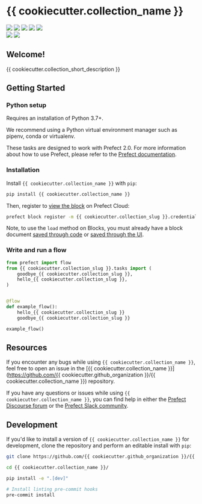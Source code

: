 # {{ cookiecutter.collection_name }}

<a href="https://pypi.python.org/pypi/{{ cookiecutter.collection_name }}/" alt="PyPI Version">
    <img src="https://badge.fury.io/py/{{ cookiecutter.collection_name }}.svg" /></a>
<a href="https://github.com/{{ cookiecutter.github_organization }}/{{ cookiecutter.collection_name }}/" alt="Stars">
    <img src="https://img.shields.io/github/stars/{{ cookiecutter.github_organization }}/{{ cookiecutter.collection_name }}" /></a>
<a href="https://pepy.tech/badge/{{ cookiecutter.collection_name }}/" alt="Downloads">
    <img src="https://pepy.tech/badge/{{ cookiecutter.collection_name }}" /></a>
<a href="https://github.com/{{ cookiecutter.github_organization }}/{{ cookiecutter.collection_name }}/pulse" alt="Activity">
    <img src="https://img.shields.io/github/commit-activity/m/{{ cookiecutter.github_organization }}/{{ cookiecutter.collection_name }}" /></a>
<a href="https://github.com/{{ cookiecutter.github_organization }}/{{ cookiecutter.collection_name }}/graphs/contributors" alt="Contributors">
    <img src="https://img.shields.io/github/contributors/{{ cookiecutter.github_organization }}/{{ cookiecutter.collection_name }}" /></a>
<br>
<a href="https://prefect-community.slack.com" alt="Slack">
    <img src="https://img.shields.io/badge/slack-join_community-red.svg?logo=slack" /></a>
<a href="https://discourse.prefect.io/" alt="Discourse">
    <img src="https://img.shields.io/badge/discourse-browse_forum-red.svg?logo=discourse" /></a>

## Welcome!

{{ cookiecutter.collection_short_description }}

## Getting Started

### Python setup

Requires an installation of Python 3.7+.

We recommend using a Python virtual environment manager such as pipenv, conda or virtualenv.

These tasks are designed to work with Prefect 2.0. For more information about how to use Prefect, please refer to the [Prefect documentation](https://orion-docs.prefect.io/).

### Installation

Install `{{ cookiecutter.collection_name }}` with `pip`:

```bash
pip install {{ cookiecutter.collection_name }}
```

Then, register to [view the block](https://orion-docs.prefect.io/ui/blocks/) on Prefect Cloud:

```bash
prefect block register -m {{ cookiecutter.collection_slug }}.credentials
```

Note, to use the `load` method on Blocks, you must already have a block document [saved through code](https://orion-docs.prefect.io/concepts/blocks/#saving-blocks) or [saved through the UI](https://orion-docs.prefect.io/ui/blocks/).

### Write and run a flow

```python
from prefect import flow
from {{ cookiecutter.collection_slug }}.tasks import (
    goodbye_{{ cookiecutter.collection_slug }},
    hello_{{ cookiecutter.collection_slug }},
)


@flow
def example_flow():
    hello_{{ cookiecutter.collection_slug }}
    goodbye_{{ cookiecutter.collection_slug }}

example_flow()
```

## Resources

If you encounter any bugs while using `{{ cookiecutter.collection_name }}`, feel free to open an issue in the [{{ cookiecutter.collection_name }}](https://github.com/{{ cookiecutter.github_organization }}/{{ cookiecutter.collection_name }}) repository.

If you have any questions or issues while using `{{ cookiecutter.collection_name }}`, you can find help in either the [Prefect Discourse forum](https://discourse.prefect.io/) or the [Prefect Slack community](https://prefect.io/slack).

## Development

If you'd like to install a version of `{{ cookiecutter.collection_name }}` for development, clone the repository and perform an editable install with `pip`:

```bash
git clone https://github.com/{{ cookiecutter.github_organization }}/{{ cookiecutter.collection_name }}.git

cd {{ cookiecutter.collection_name }}/

pip install -e ".[dev]"

# Install linting pre-commit hooks
pre-commit install
```
